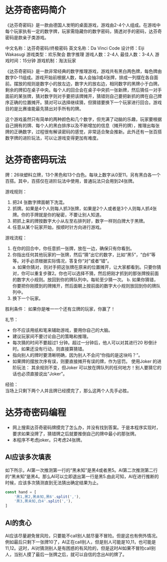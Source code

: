 # 达芬奇密码简介
《达芬奇密码》是一款由德国人发明的桌面游戏，游戏由2-4个人组成。在游戏中每个玩家执有一定的数字牌，玩家需隐藏你的数字密码，猜透对手的密码，达芬奇密码是款亲子类游戏。

中文名称：达芬奇密码/终极密码
英文名称：Da Vinci Code
设计师：Eiji Wakasugi
游戏类型：欢乐聚会 数字推理
游戏人数：2-4人
最佳人数：3-4人
游戏时间：15分钟
游戏机制：淘汰玩家

《达芬奇密码》是一款非常经典的数字推理游戏，游戏共有黑白两色牌，每色牌由数字0-11组成。游戏开始前根据人数，每人会抽3或4张牌，排成一列摆在各自面前。摆放的规则是数字小的放左边，数字大的放右边，相同数字的黑牌小于白牌。剩余的牌扣在桌子中央。每个人的回合会在桌子中央抓一张新牌，然后猜任一对手面前的某张牌，猜对数字则对手要把该牌摊开，猜错则自己要把新抓的牌在自己牌序正确的位置摊开。猜对可以选择继续猜，但猜错要换下一个玩家进行回合。游戏目的是比赛谁能最先猜出对手所有的牌。

这个游戏虽然只有简单的两种颜色和几个数字，但充满了动脑的乐趣，玩家要根据自己拥有的牌、每个人的黑白排序以及不断增加的信息（摊开的牌），推理出每张牌的正确数字，过程很有解读密码的感觉，非常适合聚会推新。此外还有一张百搭数字牌的进阶玩法，可以让游戏变得更加有难度。

# 达芬奇密码玩法
牌：26块塑料立牌，13个黑色和13个白色。每块上数字从0至11，另有黑白各一个百搭。其中，百搭仅在进阶玩法中使用，普通玩法只会用到24张牌。

游戏规则：  
1. 把24 张数字牌面朝下洗混。
2. 抓牌。如果是4个人则每人抓3张牌，如果是2个人或者是3个人则每人抓4张牌。你的手牌就是你的秘密，不要让别人知道。    
3. 把抓上来的牌按数字大小从左至右排列好，数字一样则白牌大于黑牌。 
4. 任意从某个玩家开始，按顺时针方向进行游戏。  

游戏流程：
1. 在你的回合中，你任意抓一张牌，放在一边，确保只有你看到。
2. 你指出任何其他玩家的一张牌，然后“猜”出它的数字，比如“黑5”，“白6”等等。对手必须根据实际情况，答复你“对”或者“错”。  
a. 如果你猜对，则对手把这张牌在原来的位置摊开，让大家都看到。只要你猜对，你可以重复步骤2。你也可以选择不猜，然后把刚才抓到的那张牌按前面的数字大小规则。放回到你的牌队列中。每轮至少猜一次。
b. 如果你猜错，你要把你刚摸到的牌摊开，然后面朝上按前面的数字大小规则放回到你的牌队列中。
3. 换下一个玩家。

胜利条件：
如果你是唯一一个还有立牌的玩家，你赢了！

礼节：
* 你不应该用纸和笔来辅助游戏，要用你自己的大脑。
* 建议玩家间不要讨论自己的策略和推理。
* 每次猜的时间不要超过1 分钟。超过一分钟后，他人可以对其进行20 秒倒计时。如果还没有行动，则直接算猜错。
* 指向别人的牌时要清晰明确，因为别人不会问“你指的是这块吗？”。
* 如果牌的摆放次序有误，则要直接摊开有误的牌，作为惩罚。
使用Joker 的进阶玩法：
其余规则不变，但Joker 可以放在牌队列的任何地方！别人要猜它的话也必须直接说出“Joker”。

经验：  
当场上只剩下两个人并且牌已经摸完了，那么这两个人先手必胜。

# 达芬奇密码编程
* 网上搜索达芬奇密码牌摸完了怎么办，并没有找到答案。于是本程序实现时，要求如果没牌了，猜错牌之后就要推倒自己的牌中最小的那张牌。
* 本程序不考虑joker。只考虑24张牌。

## AI应该多次填表
如下所示，AI第一次推测第一行的“黑未知”是黑4或者黑5。AI第二次推测第二行的“黑未知”是黑4。那么AI可以立即退出第一行是黑5.由此可知，AI在进行推断的时候，应该多次猜测直到无法猜出确定结果为止。    
```js
const hand = [
    '黑1,黑2,黑未知,黑6'.split(','),
    '黑3,黑未知,白4'.split(','),
]
```

## AI的贪心
AI应该尽量避免冒风险，只要能不call别人就尽量不冒险。但是这也有例外情况。例如最后只剩下一张牌10了，AI正在call别人，但是别人可能是10,11，也可能是11,12。这时，AI对猜测别人是有困惑的有风险的，但是这时AI如果不冒险call别人，当别人摸了最后一张牌之后，就可以自信的念出AI的牌了。  